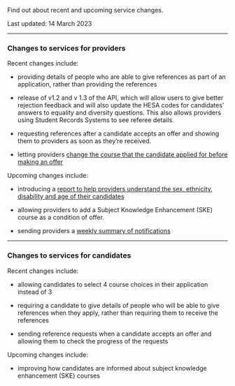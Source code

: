 <p class="govuk-body-l">Find out about recent and upcoming service changes.</p>

<p class="govuk-hint">Last updated: 14 March 2023</p>

***

### Changes to services for providers

Recent changes include:

* providing details of people who are able to give references as part of an application, rather than providing the references

* release of v1.2 and v 1.3 of the API, which will allow users to give better rejection feedback and will also update the HESA codes for candidates’ answers to equality and diversity questions. This also allows providers using Student Records Systems to see referee details.

* requesting references after a candidate accepts an offer and showing them to providers as soon as they’re received.

* letting providers [change the course that the candidate applied for before making an offer](https://bat-design-history.netlify.app/manage-teacher-training-applications/letting-providers-change-course-before-making-an-offer/)

Upcoming changes include:

* introducing a [report to help providers understand the sex, ethnicity, disability and age of their candidates](https://bat-design-history.netlify.app/manage-teacher-training-applications/simplifying-how-we-help-users-spot-bias-in-their-recruitment-processes/)

* allowing providers to add a Subject Knowledge Enhancement (SKE) course as a condition of offer.

* sending providers a [weekly summary of notifications](https://bat-design-history.netlify.app/manage-teacher-training-applications/sending-users-a-weekly-summary-of-notifications/)


***
### Changes to services for candidates

Recent changes include:

* allowing candidates to select 4 course choices in their application instead of 3

* requiring a candidate to give details of people who will be able to give references when they apply, rather than requiring them to receive the references

* sending reference requests when a candidate accepts an offer and allowing them to check the progress of the requests

Upcoming changes include:

* improving how candidates are informed about subject knowledge enhancement (SKE) courses
